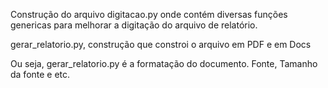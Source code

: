 Construção do arquivo digitacao.py onde contém diversas funções genericas para melhorar a digitação do arquivo de relatório.

gerar_relatorio.py, construção que constroi o arquivo em PDF e em Docs


Ou seja, gerar_relatorio.py é a formatação do documento. Fonte, Tamanho da fonte e etc.